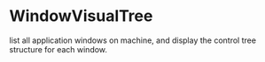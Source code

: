 # WindowVisualTree
list all application windows on machine, and display the control tree structure for each window.
